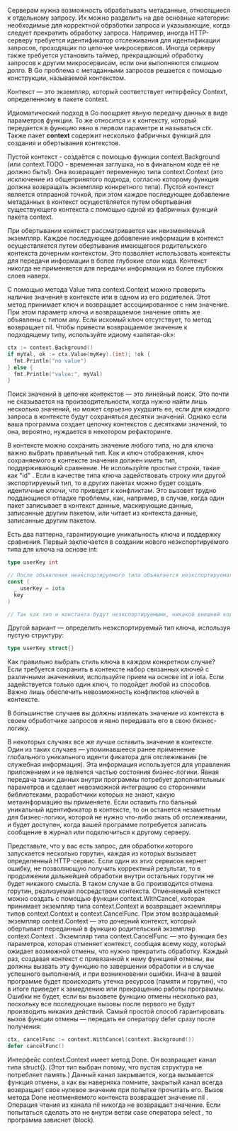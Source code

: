 Серверам нужна возможность обрабатывать метаданные, относящиеся к отдель­ному запросу. Их можно разделить на две основные категории: необходимые для корректной обработки запроса и указывающие, когда следует прекратить обработку запроса. Например, иногда HTTP-серверу требуется идентификатор отслеживания для идентификации запросов, проходящих по цепочке микро­сервисов. Иногда серверу также требуется установить таймер, прекращающий обработку запросов к другим микросервисам, если они выполняются слишком долго. В Go проблема с метаданными запросов решается с помощью конструкции, называемой контекстом.

Контекст — это экземпляр, который соответствует интерфейсу Context, определенному в пакете context.

Идиоматический подход в Go поощряет явную передачу данных в виде параметров функции. То же относится и к контексту, который передается в функцию явно в первом параметре и называться *ctx*.
Также пакет **context** содержит несколько фабричных функций для создания и обертывания контекстов.

Пустой контекст - создаётся с помощью функции context.Background (или context.TODO - временная заглушка, но в финальном коде её не должно быть!). Она возвращает переменную типа context.Context (это исключение из обще­принятого подхода, согласно которому функция должна возвращать экземпляр конкретного типа). Пустой контекст является отправной точкой, при этом каждое последующее добав­ление метаданных в контекст осуществляется путем обертывания существующего контекста с помощью одной из фабричных функций пакета context.

При обертывании контекст рассма­тривается как неизменяемый экземпляр. Каждое последующее добавление информации в контекст осуществляется путем обертывания имеющегося родительского контекста дочерним контекстом. Это позволяет использовать контексты для передачи информации в более глубокие слои кода. Контекст никогда не применяется для передачи информации из более глубоких слоев наверх.

С помощью метода Value типа context.Context можно проверить наличие значения в контексте или в одном из его родителей. Этот метод принимает ключ и возвращает ассоциированное с ним значение. При этом параметр ключа
и возвращаемое значение опять же объявлены с типом any. Если искомый ключ отсутствует, то метод возвращает nil. Чтобы привести возвращаемое значение к подходящему типу, используйте идиому «запятая-ok»:
``` go
ctx := context.Background()
if myVal, ok := ctx.Value(myKey).(int); !ok {
  fmt.Println("no value")
} else {
  fmt.Println("value:", myVal)
}
```
Поиск значе­ний в цепочке контекстов — это линейный поиск. Это почти не сказывается на производительности, когда нужно найти лишь несколько значений, но может серьезно ухудшить ее, если для каждого запроса в контексте будут сохраняться десятки значений. Однако если ваша программа создает цепочку контекстов с десятками значений, то она, вероятно, нуждается в некотором рефакторинге.

В контексте можно сохранить значение любого типа, но для ключа важно выбрать правильный тип. Как и ключ отображения, ключ сохраняемого в контексте зна­чения должен иметь тип, поддерживающий сравнение. Не используйте простые строки, такие как "id" . Если в качестве типа ключа задействовать строку или другой экспортируемый тип, то в других пакетах можно будет создать идентичные ключи, что приведет к конфликтам. Это вызовет трудно поддающиеся отладке проблемы, как, например, в случае, когда один пакет записывает в контекст дан­ные, маскирующие данные, записанные другим пакетом, или читает из контекста данные, записанные другим пакетом.

Есть два паттерна, гарантирующие уникальность ключа и поддержку сравнения. Первый заключается в создании нового неэкспортируемого типа для ключа на основе int:
``` go
type userKey int

// После объявления неэкспортируемого типа объявляется неэкспортируемая константа этого типа:
const (
  _ userKey = iota
  key
)

// Так как тип и константа будут неэкспортируемыми, никакой внешний код не смо­жет записать данные в контекст с тем же ключом и вызвать конфликт. 
```
Другой вариант — определить неэкспортируемый тип ключа, используя пустую структуру:
``` go
type userKey struct{}
```
Как правильно выбрать стиль ключа в каждом конкретном случае? Если требуется сохранить в контексте набор связанных ключей с различными значениями, ис­пользуйте прием на основе int и iota. Если задействуется только один ключ, то подойдет любой из способов. Важно лишь обеспечить невозможность конфликтов ключей в контексте.

В большинстве случаев вы должны извлекать значение из контекста в своем об­работчике запросов и явно передавать его в свою бизнес-логику. 

В некоторых случаях все же лучше оставить значение в контексте. Один из таких случаев — упоминавшееся ранее применение глобального уникального иденти­ фикатора для отслеживания (те служебная информация). Эта информация используется для управления приложением и не является частью состояния бизнес-логики. Явная передача таких данных внутри программы потребует дополнительных параметров и сде­лает невозможной интеграцию со сторонними библиотеками, разработчики которых не знают, какую метаинформацию вы применяете. Если оставить гло­
бальный уникальный идентификатор в контексте, то он останется незаметным для бизнес-логики, которой не нужно что-либо знать об отслеживании, и будет доступен, когда вашей программе потребуется записать сообщение в журнал или подключиться к другому серверу.

Представьте, что у вас есть запрос, для обработки которого запускается несколько горутин, каждая из которых вызывает определен­ный HTTP-сервис. Если один из этих сервисов вернет ошибку, не позволяющую получить корректный результат, то в продолжении дальнейшей обработки внутри остальных горутин не будет никакого смысла. В таком случае в Go производится отмена горутин, реализуемая посредством контекста. Отменяемый контекст можно создать с помощью функции context.WithCancel,
которая принимает экземпляр типа context.Context и возвращает экземпляры типов context.Context и context.CancelFunc. При этом возвращаемый экзем­пляр context.Context — это дочерний контекст, который обертывает передан­ный в функцию родительский экземпляр context.Context . Экземпляр типа context.CancelFunc — это функция без параметров, которая отменяет контекст, сообщая всему коду, который ожидает возможной отмены, что нужно прекратить обработку. Каждый раз, создавая контекст с привязанной к нему функцией отмены, вы должны вызвать эту функцию по завершении обработки и в случае успешного выполнения, и при возникновении ошибки. Иначе в вашей программе будет про­исходить утечка ресурсов (памяти и горутин), что в итоге приведет к замедлению или прекращению работы программы. Ошибки не будет, если вы вызовете функ­цию отмены несколько раз, поскольку все последующие вызовы после первого не будут производить никаких действий. Самый простой способ гарантировать вызов функции отмены — передать ее оператору defer сразу после получения:
``` go
ctx, cancelFunc := context.WithCancel(context.Background())
defer cancelFunc()
```
Интерфейс context.Context имеет метод Done. Он возвращает канал типа struct{}. (Этот тип выбран потому, что пустая структура не потребляет память.) Данный канал закрывается, когда вызывается функция отмены, а как вы наверняка помните, закрытый канал всегда
возвращает свое нулевое значение при попытке прочитать его.
Вызов метода Done неотменяемого контекста возвращает значение nil . Операция чтения из канала nil никогда не возвращает значение. Если попытать­ся сделать это не внутри ветви case оператора select , то программа зависнет (block).



